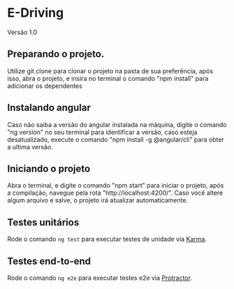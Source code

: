 # E-Driving

Versão 1.0

## Preparando o projeto.

Utilize git clone para clonar o projeto na pasta de sua preferência, após isso, abra o projeto, e insira no terminal o comando "npm install" para adicionar os dependentes

## Instalando angular

Caso não saiba a versão do angular instalada na máquina, digite o comando "ng version" no seu terminal para identificar a versão, caso esteja desatualizado, execute o comando
"npm install -g @angular/cli" para obter a ultima versão.

## Iniciando o projeto

Abra o terminal, e digite o comando "npm start" para iniciar o projeto, após a compilação, navegue pela rota "http://localhost:4200/". Caso você altere algum arquivo e salve, o projeto irá atualizar automaticamente.

## Testes unitários

Rode o comando `ng test` para executar testes de unidade via [Karma](https://karma-runner.github.io).

## Testes end-to-end

Rode o comando `ng e2e` para executar testes e2e via [Protractor](http://www.protractortest.org/).

